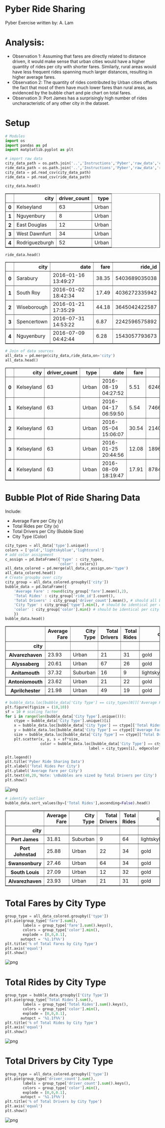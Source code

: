 
# Pyber Ride Sharing
Pyber Exercise
written by: A. Lam

# Analysis:
- Observation 1: Assuming that fares are directly related to distance driven, it would make sense that urban cities would have a higher quantity of rides per city with shorter fares. Similarly, rural areas would have less frequent rides spanning much larger distances, resulting in higher average fares.
- Observation 2: The quantity of rides contributed by Urban cities offsets the fact that most of them have much lower fares than rural areas, as evidenced by the bubble chart and pie chart on total fares.
- Observation 3: Port James has a surprisingly high number of rides uncharacteristic of any other city in the dataset.

# Setup


```python
# Modules
import os
import pandas as pd
import matplotlib.pyplot as plt
```


```python
# import raw data
city_data_path = os.path.join('..','Instructions','Pyber','raw_data','city_data.csv')
ride_data_path = os.path.join('..','Instructions','Pyber','raw_data','ride_data.csv')
city_data = pd.read_csv(city_data_path)
ride_data = pd.read_csv(ride_data_path)
```


```python
city_data.head()
```




<div>
<style scoped>
    .dataframe tbody tr th:only-of-type {
        vertical-align: middle;
    }

    .dataframe tbody tr th {
        vertical-align: top;
    }

    .dataframe thead th {
        text-align: right;
    }
</style>
<table border="1" class="dataframe">
  <thead>
    <tr style="text-align: right;">
      <th></th>
      <th>city</th>
      <th>driver_count</th>
      <th>type</th>
    </tr>
  </thead>
  <tbody>
    <tr>
      <th>0</th>
      <td>Kelseyland</td>
      <td>63</td>
      <td>Urban</td>
    </tr>
    <tr>
      <th>1</th>
      <td>Nguyenbury</td>
      <td>8</td>
      <td>Urban</td>
    </tr>
    <tr>
      <th>2</th>
      <td>East Douglas</td>
      <td>12</td>
      <td>Urban</td>
    </tr>
    <tr>
      <th>3</th>
      <td>West Dawnfurt</td>
      <td>34</td>
      <td>Urban</td>
    </tr>
    <tr>
      <th>4</th>
      <td>Rodriguezburgh</td>
      <td>52</td>
      <td>Urban</td>
    </tr>
  </tbody>
</table>
</div>




```python
ride_data.head()
```




<div>
<style scoped>
    .dataframe tbody tr th:only-of-type {
        vertical-align: middle;
    }

    .dataframe tbody tr th {
        vertical-align: top;
    }

    .dataframe thead th {
        text-align: right;
    }
</style>
<table border="1" class="dataframe">
  <thead>
    <tr style="text-align: right;">
      <th></th>
      <th>city</th>
      <th>date</th>
      <th>fare</th>
      <th>ride_id</th>
    </tr>
  </thead>
  <tbody>
    <tr>
      <th>0</th>
      <td>Sarabury</td>
      <td>2016-01-16 13:49:27</td>
      <td>38.35</td>
      <td>5403689035038</td>
    </tr>
    <tr>
      <th>1</th>
      <td>South Roy</td>
      <td>2016-01-02 18:42:34</td>
      <td>17.49</td>
      <td>4036272335942</td>
    </tr>
    <tr>
      <th>2</th>
      <td>Wiseborough</td>
      <td>2016-01-21 17:35:29</td>
      <td>44.18</td>
      <td>3645042422587</td>
    </tr>
    <tr>
      <th>3</th>
      <td>Spencertown</td>
      <td>2016-07-31 14:53:22</td>
      <td>6.87</td>
      <td>2242596575892</td>
    </tr>
    <tr>
      <th>4</th>
      <td>Nguyenbury</td>
      <td>2016-07-09 04:42:44</td>
      <td>6.28</td>
      <td>1543057793673</td>
    </tr>
  </tbody>
</table>
</div>




```python
# Join of data sources
all_data = pd.merge(city_data,ride_data,on='city')
all_data.head()
```




<div>
<style scoped>
    .dataframe tbody tr th:only-of-type {
        vertical-align: middle;
    }

    .dataframe tbody tr th {
        vertical-align: top;
    }

    .dataframe thead th {
        text-align: right;
    }
</style>
<table border="1" class="dataframe">
  <thead>
    <tr style="text-align: right;">
      <th></th>
      <th>city</th>
      <th>driver_count</th>
      <th>type</th>
      <th>date</th>
      <th>fare</th>
      <th>ride_id</th>
    </tr>
  </thead>
  <tbody>
    <tr>
      <th>0</th>
      <td>Kelseyland</td>
      <td>63</td>
      <td>Urban</td>
      <td>2016-08-19 04:27:52</td>
      <td>5.51</td>
      <td>6246006544795</td>
    </tr>
    <tr>
      <th>1</th>
      <td>Kelseyland</td>
      <td>63</td>
      <td>Urban</td>
      <td>2016-04-17 06:59:50</td>
      <td>5.54</td>
      <td>7466473222333</td>
    </tr>
    <tr>
      <th>2</th>
      <td>Kelseyland</td>
      <td>63</td>
      <td>Urban</td>
      <td>2016-05-04 15:06:07</td>
      <td>30.54</td>
      <td>2140501382736</td>
    </tr>
    <tr>
      <th>3</th>
      <td>Kelseyland</td>
      <td>63</td>
      <td>Urban</td>
      <td>2016-01-25 20:44:56</td>
      <td>12.08</td>
      <td>1896987891309</td>
    </tr>
    <tr>
      <th>4</th>
      <td>Kelseyland</td>
      <td>63</td>
      <td>Urban</td>
      <td>2016-08-09 18:19:47</td>
      <td>17.91</td>
      <td>8784212854829</td>
    </tr>
  </tbody>
</table>
</div>



# Bubble Plot of Ride Sharing Data
Include:
- Average Fare per City (y)
- Total Rides per City (x)
- Total Drivers per City (Bubble Size)
- City Type (Color)


```python
city_types = all_data['type'].unique()
colors = ['gold','lightskyblue','lightcoral']
# add color assignment
c_assign = pd.DataFrame({'type' : city_types,
                        'color' : colors})
all_data_colored = pd.merge(all_data,c_assign,on='type')
all_data_colored.head()
# Create groupby over city
city_group = all_data_colored.groupby(['city'])
bubble_data = pd.DataFrame({
    'Average Fare' : round(city_group['fare'].mean(),2),
    'Total Rides' : city_group['ride_id'].count(),
    'Total Drivers' : city_group['driver_count'].mean(), # should all be the same value per city
    'City Type' : city_group['type'].min(), # should be identical per city
    'color' : city_group['color'].min() # should be identical per city
    })
bubble_data.head()
```




<div>
<style scoped>
    .dataframe tbody tr th:only-of-type {
        vertical-align: middle;
    }

    .dataframe tbody tr th {
        vertical-align: top;
    }

    .dataframe thead th {
        text-align: right;
    }
</style>
<table border="1" class="dataframe">
  <thead>
    <tr style="text-align: right;">
      <th></th>
      <th>Average Fare</th>
      <th>City Type</th>
      <th>Total Drivers</th>
      <th>Total Rides</th>
      <th>color</th>
    </tr>
    <tr>
      <th>city</th>
      <th></th>
      <th></th>
      <th></th>
      <th></th>
      <th></th>
    </tr>
  </thead>
  <tbody>
    <tr>
      <th>Alvarezhaven</th>
      <td>23.93</td>
      <td>Urban</td>
      <td>21</td>
      <td>31</td>
      <td>gold</td>
    </tr>
    <tr>
      <th>Alyssaberg</th>
      <td>20.61</td>
      <td>Urban</td>
      <td>67</td>
      <td>26</td>
      <td>gold</td>
    </tr>
    <tr>
      <th>Anitamouth</th>
      <td>37.32</td>
      <td>Suburban</td>
      <td>16</td>
      <td>9</td>
      <td>lightskyblue</td>
    </tr>
    <tr>
      <th>Antoniomouth</th>
      <td>23.62</td>
      <td>Urban</td>
      <td>21</td>
      <td>22</td>
      <td>gold</td>
    </tr>
    <tr>
      <th>Aprilchester</th>
      <td>21.98</td>
      <td>Urban</td>
      <td>49</td>
      <td>19</td>
      <td>gold</td>
    </tr>
  </tbody>
</table>
</div>




```python
# bubble_data.loc[bubble_data['City Type'] == city_types[0]]['Average Fare']
plt.figure(figsize = (10,10))
sf = 10 # scaling factor
for i in range(len(bubble_data['City Type'].unique())):
    ctype = bubble_data['City Type'].unique()[i]
    x = bubble_data.loc[bubble_data['City Type'] == ctype]['Total Rides']
    y = bubble_data.loc[bubble_data['City Type'] == ctype]['Average Fare']
    size = bubble_data.loc[bubble_data['City Type'] == ctype]['Total Drivers']
    plt.scatter(x, y, s = sf*size, 
                color = bubble_data.loc[bubble_data['City Type'] == ctype]['color'], 
                                      label = city_types[i], edgecolor = 'k')

plt.legend()
plt.title('Pyber Ride Sharing Data')
plt.xlabel('Total Rides Per City')
plt.ylabel('Average Fare per City')
plt.text(40,20,'Note: \nBubbles are sized by Total Drivers per City')
plt.show()
```


![png](Pyber_avl_files/Pyber_avl_10_0.png)



```python
# identify outlier
bubble_data.sort_values(by=['Total Rides'],ascending=False).head()
```




<div>
<style scoped>
    .dataframe tbody tr th:only-of-type {
        vertical-align: middle;
    }

    .dataframe tbody tr th {
        vertical-align: top;
    }

    .dataframe thead th {
        text-align: right;
    }
</style>
<table border="1" class="dataframe">
  <thead>
    <tr style="text-align: right;">
      <th></th>
      <th>Average Fare</th>
      <th>City Type</th>
      <th>Total Drivers</th>
      <th>Total Rides</th>
      <th>color</th>
    </tr>
    <tr>
      <th>city</th>
      <th></th>
      <th></th>
      <th></th>
      <th></th>
      <th></th>
    </tr>
  </thead>
  <tbody>
    <tr>
      <th>Port James</th>
      <td>31.81</td>
      <td>Suburban</td>
      <td>9</td>
      <td>64</td>
      <td>lightskyblue</td>
    </tr>
    <tr>
      <th>Port Johnstad</th>
      <td>25.88</td>
      <td>Urban</td>
      <td>22</td>
      <td>34</td>
      <td>gold</td>
    </tr>
    <tr>
      <th>Swansonbury</th>
      <td>27.46</td>
      <td>Urban</td>
      <td>64</td>
      <td>34</td>
      <td>gold</td>
    </tr>
    <tr>
      <th>South Louis</th>
      <td>27.09</td>
      <td>Urban</td>
      <td>12</td>
      <td>32</td>
      <td>gold</td>
    </tr>
    <tr>
      <th>Alvarezhaven</th>
      <td>23.93</td>
      <td>Urban</td>
      <td>21</td>
      <td>31</td>
      <td>gold</td>
    </tr>
  </tbody>
</table>
</div>



# Total Fares by City Type


```python
group_type = all_data_colored.groupby(['type'])
plt.pie(group_type['fare'].sum(),
        labels = group_type['fare'].sum().keys(), 
        colors = group_type['color'].min(), 
        explode = [0,0,0.1],
       autopct = '%1.1f%%')
plt.title('% of Total Fares by City Type')
plt.axis('equal')
plt.show()
```


![png](Pyber_avl_files/Pyber_avl_13_0.png)


# Total Rides by City Type


```python
group_type = bubble_data.groupby(['City Type'])
plt.pie(group_type['Total Rides'].sum(),
        labels = group_type['Total Rides'].sum().keys(), 
        colors = group_type['color'].min(), 
        explode = [0,0,0.1],
       autopct = '%1.1f%%')
plt.title('% of Total Rides by City Type')
plt.axis('equal')
plt.show()
```


![png](Pyber_avl_files/Pyber_avl_15_0.png)


# Total Drivers by City Type


```python
group_type = all_data_colored.groupby(['type'])
plt.pie(group_type['driver_count'].sum(),
        labels = group_type['driver_count'].sum().keys(), 
        colors = group_type['color'].min(), 
        explode = [0,0,0.1],
       autopct = '%1.1f%%')
plt.title('% of Total Drivers by City Type')
plt.axis('equal')
plt.show()
```


![png](Pyber_avl_files/Pyber_avl_17_0.png)

